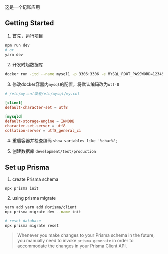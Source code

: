 这是一个记账应用

## Getting Started

1. 首先，运行项目

```bash
npm run dev
# or
yarn dev
```

2. 开发时起数据库

```bash
docker run -itd --name mysql1 -p 3306:3306 -e MYSQL_ROOT_PASSWORD=123456 mysql:5.7
```

3. 修改docker容器内`mysql`的配置，将默认编码改为`utf-8`

```cnf
# /etc/my.cnf或者/etc/mysql/my.cnf

[client]
default-character-set = utf8

[mysqld]
default-storage-engine = INNODB
character-set-server = utf8
collation-server = utf8_general_ci
```
4. 重启容器并检查编码 `show variables like '%char%';`

5. 创建数据库 `development/test/production`

## Set up Prisma

1. create Prisma schema

```bash
npx prisma init
```

2. using prisma migrate

```bash
yarn add yarn add @prisma/client
npx prisma migrate dev --name init

# reset database
npx prisma migrate reset
```

> Whenever you make changes to your Prisma schema in the future, you manually need to invoke `prisma generate` in order to accommodate the changes in your Prisma Client API.
